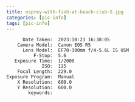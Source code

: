 ```yaml
---
title: osprey-with-fish-at-beach-club-5.jpg
categories: [pic-info]
tags: [pic-info]
---
```


          Date Taken:  2023:10:23 16:38:05
        Camera Model:  Canon EOS R5
          Lens Model:  EF70-300mm f/4-5.6L IS USM
              F-Stop:  5.6
       Exposure Time:  1/2000
                 ISO:  125
        Focal Length:  229.0
    Exposure Program:  Manual
        X Resolution:  600.0
        Y Resolution:  600.0
            keywords:  
